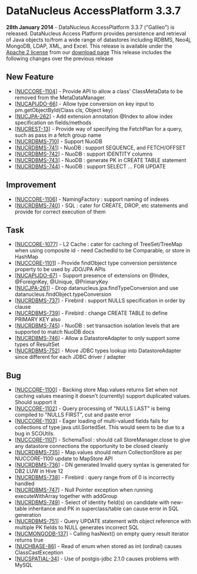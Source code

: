 <head><title>AccessPlatform 3.3.7</title></head>

# DataNucleus AccessPlatform 3.3.7

<div id="dzone_vote_widget" style="float: left; margin-right: 8px;">
    <script type="text/javascript">var dzone_title = 'DataNucleus AccessPlatform 3.3.6 Released';</script>
    <script type="text/javascript">var dzone_url = 'http://www.datanucleus.org/news/access_platform_3_3_6.html';</script>
    <script type="text/javascript" language="javascript" src="http://widgets.dzone.com/widgets/zoneit.js"></script>
</div>

__28th January 2014__ - DataNucleus AccessPlatform 3.3.7 ("Galileo") is released.
DataNucleus Access Platform provides persistence and retrieval of Java objects to/from a wide range of datastores including RDBMS, Neo4j, MongoDB, LDAP, XML, and Excel.
This release is available under the [Apache 2 license](http://www.datanucleus.org/documentation/license.html) from our [download page](http://www.datanucleus.org/download.html) 
This release includes the following changes over the previous release


## New Feature

<ul>
<li>[<a href='http://issues.datanucleus.org/browse/NUCCORE-1104'>NUCCORE-1104</a>] -         Provide API to allow a class' ClassMetaData to be removed from the MetaDataManager.</li>
<li>[<a href='http://issues.datanucleus.org/browse/NUCAPIJDO-66'>NUCAPIJDO-66</a>] -         Allow type conversion on key input to pm.getObjectById(Class cls, Object key)</li>
<li>[<a href='http://issues.datanucleus.org/browse/NUCJPA-262'>NUCJPA-262</a>] -         Add extension annotation @Index to allow index specification on fields/methods</li>
<li>[<a href='http://issues.datanucleus.org/browse/NUCREST-13'>NUCREST-13</a>] -         Provide way of specifying the FetchPlan for a query, such as pass in a fetch group name</li>
<li>[<a href='http://issues.datanucleus.org/browse/NUCRDBMS-710'>NUCRDBMS-710</a>] -         Support NuoDB</li>
<li>[<a href='http://issues.datanucleus.org/browse/NUCRDBMS-741'>NUCRDBMS-741</a>] -         NuoDB : support SEQUENCE, and FETCH/OFFSET</li>
<li>[<a href='http://issues.datanucleus.org/browse/NUCRDBMS-742'>NUCRDBMS-742</a>] -         NuoDB : support IDENTITY columns</li>
<li>[<a href='http://issues.datanucleus.org/browse/NUCRDBMS-743'>NUCRDBMS-743</a>] -         NuoDB : generate PK in CREATE TABLE statement</li>
<li>[<a href='http://issues.datanucleus.org/browse/NUCRDBMS-744'>NUCRDBMS-744</a>] -         NuoDB : support SELECT ... FOR UPDATE</li>
</ul>


## Improvement

<ul>
<li>[<a href='http://issues.datanucleus.org/browse/NUCCORE-1106'>NUCCORE-1106</a>] -         NamingFactory : support naming of indexes</li>
<li>[<a href='http://issues.datanucleus.org/browse/NUCRDBMS-740'>NUCRDBMS-740</a>] -         SQL : cater for CREATE, DROP, etc statements and provide for correct execution of them</li>
</ul>


## Task

<ul>
<li>[<a href='http://issues.datanucleus.org/browse/NUCCORE-1077'>NUCCORE-1077</a>] -         L2 Cache : cater for caching of TreeSet/TreeMap when using composite id - need CachedId to be Comparable, or store in HashMap</li>
<li>[<a href='http://issues.datanucleus.org/browse/NUCCORE-1101'>NUCCORE-1101</a>] -         Provide findObject type conversion persistence property to be used by JDO/JPA APIs</li>
<li>[<a href='http://issues.datanucleus.org/browse/NUCAPIJDO-67'>NUCAPIJDO-67</a>] -         Support presence of extensions on @Index, @ForeignKey, @Unique, @PrimaryKey</li>
<li>[<a href='http://issues.datanucleus.org/browse/NUCJPA-261'>NUCJPA-261</a>] -         Drop datanucleus.jpa.findTypeConversion and use datanucleus.findObject.typeConversion</li>
<li>[<a href='http://issues.datanucleus.org/browse/NUCRDBMS-737'>NUCRDBMS-737</a>] -         Firebird : support NULLS specification in order by clause</li>
<li>[<a href='http://issues.datanucleus.org/browse/NUCRDBMS-739'>NUCRDBMS-739</a>] -         Firebird : change CREATE TABLE to define PRIMARY KEY also</li>
<li>[<a href='http://issues.datanucleus.org/browse/NUCRDBMS-745'>NUCRDBMS-745</a>] -         NuoDB : set transaction isolation levels that are supported to match NuoDB docs</li>
<li>[<a href='http://issues.datanucleus.org/browse/NUCRDBMS-746'>NUCRDBMS-746</a>] -         Allow a DatastoreAdapter to only support some types of ResultSet</li>
<li>[<a href='http://issues.datanucleus.org/browse/NUCRDBMS-752'>NUCRDBMS-752</a>] -         Move JDBC types lookup into DatastoreAdapter since different for each JDBC driver / adapter</li>
</ul>


## Bug

<ul>
<li>[<a href='http://issues.datanucleus.org/browse/NUCCORE-1100'>NUCCORE-1100</a>] -         Backing store Map.values returns Set when not caching values meaning it doesn't (currently) support duplicated values. Should support it</li>
<li>[<a href='http://issues.datanucleus.org/browse/NUCCORE-1102'>NUCCORE-1102</a>] -         Query processing of &quot;NULLS LAST&quot; is being compiled to &quot;NULLS FIRST&quot;, cut and paste error</li>
<li>[<a href='http://issues.datanucleus.org/browse/NUCCORE-1103'>NUCCORE-1103</a>] -         Eager loading of multi-valued fields fails for collections of type java.util.SortedSet.  This would seem to be due to a bug in SCOUtils.</li>
<li>[<a href='http://issues.datanucleus.org/browse/NUCCORE-1107'>NUCCORE-1107</a>] -         SchemaTool : should call StoreManager.close to give any datastore connections the opportunity to be closed cleanly</li>
<li>[<a href='http://issues.datanucleus.org/browse/NUCRDBMS-735'>NUCRDBMS-735</a>] -         Map.values should return CollectionStore as per NUCCORE-1100 update to MapStore API</li>
<li>[<a href='http://issues.datanucleus.org/browse/NUCRDBMS-736'>NUCRDBMS-736</a>] -         DN generated Invalid query syntax is generated for DB2 LUW in Hive 12</li>
<li>[<a href='http://issues.datanucleus.org/browse/NUCRDBMS-738'>NUCRDBMS-738</a>] -         Firebird : query range from of 0 is incorrectly handled</li>
<li>[<a href='http://issues.datanucleus.org/browse/NUCRDBMS-747'>NUCRDBMS-747</a>] -         Null Pointer exception when running executeWithArray together with addGroup</li>
<li>[<a href='http://issues.datanucleus.org/browse/NUCRDBMS-749'>NUCRDBMS-749</a>] -         Select of identity field(s) on candidate with new-table inheritance and PK in superclass/table can cause error in SQL generation</li>
<li>[<a href='http://issues.datanucleus.org/browse/NUCRDBMS-751'>NUCRDBMS-751</a>] -         Query UPDATE statement with object reference with multiple PK fields to NULL generates incorrect SQL</li>
<li>[<a href='http://issues.datanucleus.org/browse/NUCMONGODB-137'>NUCMONGODB-137</a>] -         Calling hasNext() on empty query result iterator returns true</li>
<li>[<a href='http://issues.datanucleus.org/browse/NUCHBASE-86'>NUCHBASE-86</a>] -         Read of enum when stored as int (ordinal) causes ClassCastException</li>
<li>[<a href='http://issues.datanucleus.org/browse/NUCSPATIAL-34'>NUCSPATIAL-34</a>] -         Use of postgis-jdbc 2.1.0 causes problems with MySQL</li>
</ul>

